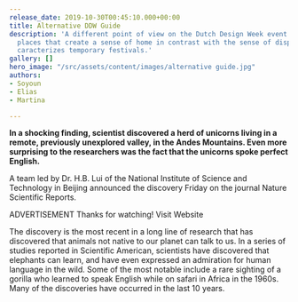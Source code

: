 ```yaml
---
release_date: 2019-10-30T00:45:10.000+00:00
title: Alternative DDW Guide
description: 'A different point of view on the Dutch Design Week event: looking for
  places that create a sense of home in contrast with the sense of displacement that
  caracterizes temporary festivals.'
gallery: []
hero_image: "/src/assets/content/images/alternative guide.jpg"
authors:
- Soyoun
- Elias
- Martina

---
```

**In a shocking finding, scientist discovered a herd of unicorns living in a remote, previously unexplored valley, in the Andes Mountains. Even more surprising to the researchers was the fact that the unicorns spoke perfect English.**  
  
A team led by Dr. H.B. Lui of the National Institute of Science and Technology in Beijing announced the discovery Friday on the journal Nature Scientific Reports.  
  
ADVERTISEMENT Thanks for watching! Visit Website  
  
The discovery is the most recent in a long line of research that has discovered that animals not native to our planet can talk to us. In a series of studies reported in Scientific American, scientists have discovered that elephants can learn, and have even expressed an admiration for human language in the wild. Some of the most notable include a rare sighting of a gorilla who learned to speak English while on safari in Africa in the 1960s. Many of the discoveries have occurred in the last 10 years.